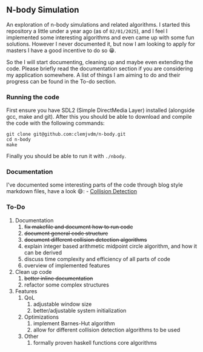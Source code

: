 ## N-body Simulation

An exploration of n-body simulations and related algorithms. I started this repository a little under a year ago (as of `02/01/2025`), and I feel I implemented some interesting algorithms and even came up with some fun solutions. However I never documented it, but now I am looking to apply for masters I have a good incentive to do so :grin:. 

So the I will start documenting, cleaning up and maybe even extending the code. Please briefly read the documentation section if you are considering my application somewhere. A list of things I am aiming to do and their progress can be found in the To-do section.

### Running the code
First ensure you have SDL2 (Simple DirectMedia Layer) installed (alongside gcc, make and git). After this you should be able to download and compile the code with the following commands:
```
git clone git@github.com:clemjvdm/n-body.git
cd n-body
make
```
Finally you should be able to run it with `./nbody`.

### Documentation

I've documented some interesting parts of the code through blog style markdown files, have a look 😄:
    - [Collision Detection](./docs/collision_detection.md)

### To-Do

1. Documentation
   1. ~~fix makefile and document how to run code~~
   2. ~~document general code structure~~
   3. ~~document different collision detection algorithms~~
   4. explain integer based arithmetic midpoint circle algorithm, and how it can be derived
   5. discuss time complexity and efficiency of all parts of code
   6. overview of implemented features
2. Clean up code
   1. ~~better inline documentation~~
   2. refactor some complex structures
3. Features
   1. QoL
      1. adjustable window size
      2. better/adjustable system initialization
   2. Optimizations
      1. implement Barnes-Hut algorithm
      2. allow for different collision detection algorithms to be used
   3. Other
      1. formally proven haskell functions core algorithms
